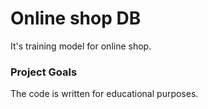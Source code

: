 # Online shop DB

It's training model for online shop.

### Project Goals
The code is written for educational purposes.